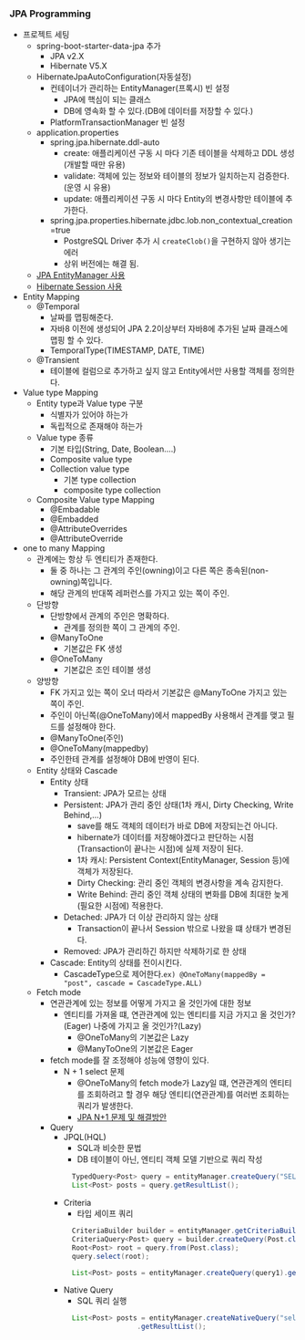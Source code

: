 ### JPA Programming

- 프로젝트 세팅
    - spring-boot-starter-data-jpa 추가
        - JPA v2.X
        - Hibernate V5.X
    - HibernateJpaAutoConfiguration(자동설정)
        - 컨테이너가 관리하는 EntityManager(프록시) 빈 설정
            - JPA에 핵심이 되는 클래스
            - DB에 영속화 할 수 있다.(DB에 데이터를 저장할 수 있다.)
        - PlatformTransactionManager 빈 설정
    - application.properties
        - spring.jpa.hibernate.ddl-auto
            - create: 애플리케이션 구동 시 마다 기존 테이블을 삭제하고 DDL 생성(개발할 때만 유용)
            - validate: 객체에 있는 정보와 테이블의 정보가 일치하는지 검증한다.(운영 시 유용)
            - update: 애플리케이션 구동 시 마다 Entity의 변경사항만 테이블에 추가한다.
        - spring.jpa.properties.hibernate.jdbc.lob.non_contextual_creation=true
            - PostgreSQL Driver 추가 시 `createClob()`을 구현하지 않아 생기는 에러
            - 상위 버전에는 해결 됨.
    - [JPA EntityManager 사용](./src/main/java/me/whiteship/jpaspringboot/JpaRunner.java)
    - [Hibernate Session 사용](./src/main/java/me/whiteship/jpaspringboot/HibernateRunner.java)
- Entity Mapping
    - @Temporal
        - 날짜를 맵핑해준다.
        - 자바8 이전에 생성되어 JPA 2.2이상부터 자바8에 추가된 날짜 클래스에 맵핑 할 수 있다.
        - TemporalType(TIMESTAMP, DATE, TIME)
    - @Transient
        - 테이블에 컬럼으로 추가하고 싶지 않고 Entity에서만 사용할 객체를 정의한다.
- Value type Mapping
    - Entity type과 Value type 구분
        - 식별자가 있어야 하는가
        - 독립적으로 존재해야 하는가
    - Value type 종류
        - 기본 타입(String, Date, Boolean....)
        - Composite value type
        - Collection value type
            - 기본 type collection
            - composite type collection
    - Composite Value type Mapping
        - @Embadable
        - @Embadded
        - @AttributeOverrides
        - @AttributeOverride
- one to many Mapping
    - 관계에는 항상 두 엔티티가 존재한다.
        - 둘 중 하나는 그 관계의 주인(owning)이고 다른 쪽은 종속된(non-owning)쪽입니다.
        - 해당 관계의 반대쪽 레퍼런스를 가지고 있는 쪽이 주인.
    - 단방향
        - 단방향에서 관계의 주인은 명확하다.
            - 관계를 정의한 쪽이 그 관계의 주인.
        - @ManyToOne
            - 기본값은 FK 생성
        - @OneToMany
            - 기본값은 조인 테이블 생성
    - 양방향
        - FK 가지고 있는 쪽이 오너 따라서 기본값은 @ManyToOne 가지고 있는 쪽이 주인.
        - 주인이 아닌쪽(@OneToMany)에서 mappedBy 사용해서 관계를 맺고 필드를 설정해야 한다.
        - @ManyToOne(주인)
        - @OneToMany(mappedby)
        - 주인한테 관계를 설정해야 DB에 반영이 된다.
    - Entity 상태와 Cascade
        - Entity 상태
            - Transient: JPA가 모르는 상태
            - Persistent: JPA가 관리 중인 상태(1차 캐시, Dirty Checking, Write Behind,...)
                - save를 해도 객체의 데이터가 바로 DB에 저장되는건 아니다.
                - hibernate가 데이터를 저장해야겠다고 판단하는 시점(Transaction이 끝나는 시점)에 실제 저장이 된다.
                - 1차 캐시: Persistent Context(EntityManager, Session 등)에 객체가 저장된다.
                - Dirty Checking: 관리 중인 객체의 변경사항을 계속 감지한다.
                - Write Behind: 관리 중인 객체 상태의 변화를 DB에 최대한 늦게(필요한 시점에) 적용한다.
            - Detached: JPA가 더 이상 관리하지 않는 상태
                - Transaction이 끝나서 Session 밖으로 나왔을 떄 상태가 변경된다.
            - Removed: JPA가 관리하긴 하지만 삭제하기로 한 상태
        - Cascade: Entity의 상태를 전이시킨다.
            - CascadeType으로 제어한다.`ex) @OneToMany(mappedBy = "post", cascade = CascadeType.ALL)`
    - Fetch mode
        - 연관관계에 있는 정보를 어떻게 가지고 올 것인가에 대한 정보
            - 엔티티를 가져올 떄, 연관관계에 있는 엔티티를 지금 가지고 올 것인가?(Eager) 나중에 가지고 올 것인가?(Lazy)
                - @OneToMany의 기본값은 Lazy
                - @ManyToOne의 기본값은 Eager
        - fetch mode를 잘 조정해야 성능에 영향이 있다.
            - N + 1 select 문제
                - @OneToMany의 fetch mode가 Lazy일 떄, 연관관계의 엔티티를 조회하려고 할 경우 해당 엔티티(연관관계)를 여러번 조회하는 쿼리가 발생한다.
                - [JPA N+1 문제 및 해결방안](https://jojoldu.tistory.com/165?category=637935)
        - Query
            - JPQL(HQL)
                - SQL과 비슷한 문법
                - DB 테이블이 아닌, 엔티티 객체 모델 기반으로 쿼리 작성
                ```java
                  TypedQuery<Post> query = entityManager.createQuery("SELECT p FROM Post AS p", Post.class);
                  List<Post> posts = query.getResultList();
                ```
            - Criteria
                - 타입 세이프 쿼리
                ```java
                  CriteriaBuilder builder = entityManager.getCriteriaBuilder();
                  CriteriaQuery<Post> query = builder.createQuery(Post.class);
                  Root<Post> root = query.from(Post.class);
                  query.select(root);
                
                  List<Post> posts = entityManager.createQuery(query1).getResultList();
                ```
            - Native Query
                - SQL 쿼리 실행
                ```java
                  List<Post> posts = entityManager.createNativeQuery("select * from post", Post.class)
                                  .getResultList();
                ```